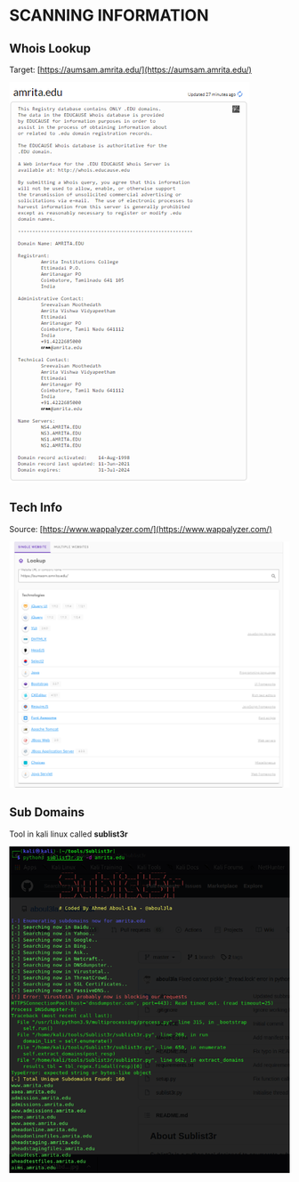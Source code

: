 # **SCANNING INFORMATION**

## **Whois Lookup**

Target: [https://aumsam.amrita.edu/](https://aumsam.amrita.edu/)

![](https://github.com/whitedevil1710/Informationgathering/blob/main/whois.png)

## **Tech Info**

Source: [https://www.wappalyzer.com/](https://www.wappalyzer.com/)

![](https://github.com/whitedevil1710/Informationgathering/blob/main/tech.png)

## **Sub Domains**

Tool in kali linux called **sublist3r**

![](https://github.com/whitedevil1710/Informationgathering/blob/main/Subdomain.png)
